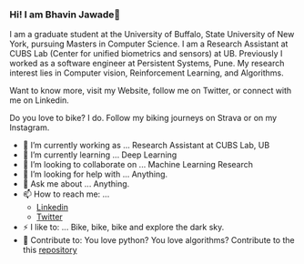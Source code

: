 ###  Hi! I am Bhavin Jawade👋

I am a graduate student at the University of Buffalo, State University of New York, pursuing Masters in Computer Science. I am a Research Assistant at CUBS Lab (Center for unified biometrics and sensors) at UB. Previously I worked as a software engineer at Persistent Systems, Pune. My research interest lies in Computer vision, Reinforcement Learning, and Algorithms. 

Want to know more, visit my Website, follow me on Twitter, or connect with me on Linkedin. 

Do you love to bike? I do. Follow my biking journeys on Strava or on my Instagram.


- 🔭 I’m currently working as ... Research Assistant at CUBS Lab, UB
- 🌱 I’m currently learning ... Deep Learning
- 👯 I’m looking to collaborate on ... Machine Learning Research
- 🤔 I’m looking for help with ... Anything.
- 💬 Ask me about ... Anything.
- 📫 How to reach me: ... 
    - [Linkedin](https://www.linkedin.com/in/bhavinjawade/)
    - [Twitter](https://www.linkedin.com/in/bhavinjawade/)
- ⚡ I like to: ... Bike, bike, bike and explore the dark sky. 
- 🚀 Contribute to: You love python? You love algorithms? Contribute to the this [repository](https://github.com/bhavinjawade/Advanced-Data-Structures-with-Python)